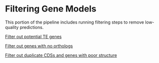 # Filtering Gene Models
This portion of the pipeline includes running filtering steps to remove low-quality predictions. 

[Filter out potential TE genes](https://github.com/USDA-ARS-GBRU/Grass_annotation_pipeline/blob/3aef2fa3611d0db15b6d8ed423bed4d43306b686/Filtering_gene_models/filter_potential_TE_genes)

[Filter out genes with no orthologs](https://github.com/USDA-ARS-GBRU/Grass_annotation_pipeline/blob/3aef2fa3611d0db15b6d8ed423bed4d43306b686/Filtering_gene_models/eggnog_mapper_orthology)

[Filter out duplicate CDSs and genes with poor structure](https://github.com/USDA-ARS-GBRU/Grass_annotation_pipeline/blob/3aef2fa3611d0db15b6d8ed423bed4d43306b686/Filtering_gene_models/gFACs_filtering)
